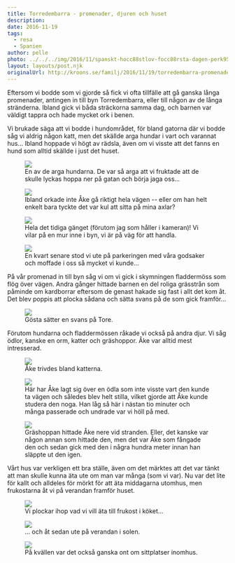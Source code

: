 ```yaml
---
title: Torredembarra - promenader, djuren och huset
description: 
date: 2016-11-19
tags:
  - resa
  - Spanien
author: pelle
photo: ../../../img/2016/11/spanskt-hocc88stlov-focc88rsta-dagen-perk9509.jpg
layout: layouts/post.njk
originalUrl: http://kroons.se/familj/2016/11/19/torredembarra-promenader-djuren-och-huset/
---
```

Eftersom vi bodde som vi gjorde så fick vi ofta tillfälle att gå ganska långa promenader, antingen in till byn Torredembarra, eller till någon av de långa stränderna. Ibland gick vi båda sträckorna samma dag, och barnen var väldigt tappra och hade mycket ork i benen.

Vi brukade säga att vi bodde i hundområdet, för bland gatorna där vi bodde såg vi aldrig någon katt, men det skällde arga hundar i vart och varannat hus... Ibland hoppade vi högt av rädsla, även om vi visste att det fanns en hund som alltid skällde i just det huset.

<figure>
    <img class="wp-image-77 size-full" src="../../../img/2016/11/spanskt-hocc88stlov-mer-perk9830.jpg">
    <figcaption>En av de arga hundarna. De var så arga att vi fruktade att de skulle lyckas hoppa ner på gatan och börja jaga oss...</figcaption>
</figure>

<figure>
    <img class="wp-image-80 size-full" src="../../../img/2016/11/spanskt-hocc88stlov-mer-perk9661.jpg">
    <figcaption>Ibland orkade inte Åke gå riktigt hela vägen -- eller om han helt enkelt bara tyckte det var kul att sitta på mina axlar?</figcaption>
</figure>


<figure>
    <img class="wp-image-83 size-full" src="../../../img/2016/11/spanskt-hocc88stlov-focc88rsta-dagen-perk9509.jpg">
    <figcaption>
        Hela det tidiga gänget (förutom jag som håller i kameran)! Vi vilar på en mur inne i byn, vi är på väg för att handla.
    </figcaption>
</figure>


<figure>
    <img class="wp-image-84 size-full" src="../../../img/2016/11/spanskt-hocc88stlov-focc88rsta-dagen-perk9513.jpg">
    <figcaption>
        En kvart senare stod vi ute på parkeringen med våra godsaker och moffade i oss så mycket vi kunde...
    </figcaption>
</figure>


På vår promenad in till byn såg vi om vi gick i skymningen fladdermöss som flög över vägen. Andra gånger hittade barnen en del roliga grässtrån som påminde om kardborrar eftersom de genast hakade sig fast i allt det kom åt. Det blev poppis att plocka sådana och sätta svans på de som gick framför...

<figure>
    <img class="wp-image-79 size-full" src="../../../img/2016/11/spanskt-hocc88stlov-mer-perk9708.jpg">
    <figcaption>Gösta sätter en svans på Tore.</figcaption>
</figure>


Förutom hundarna och fladdermössen råkade vi också på andra djur. Vi såg ödlor, kanske en orm, katter och gräshoppor. Åke var alltid mest intresserad.

<figure>
    <img class="wp-image-75 size-full" src="../../../img/2016/11/spanskt-hocc88stlov-focc88delsedagsbad-perk0146.jpg">
    <figcaption>Åke trivdes bland katterna.</figcaption>
</figure>


<figure>
    <img class="wp-image-76 size-full" src="../../../img/2016/11/spanskt-hocc88stlov-mer-perk9740.jpg">
    <figcaption>
        Här har Åke lagt sig över en ödla som inte visste vart den kunde ta vägen och således blev helt stilla, vilket gjorde att Åke kunde studera den noga. Han låg så här i nästan tio minuter och många passerade och undrade var vi höll på med.
    </figcaption>
</figure>


<figure>
    <img class="wp-image-85 size-full" src="../../../img/2016/11/spanskt-hocc88stlov-mer-perk9567.jpg">
    <figcaption>
        Gräshoppan hittade Åke nere vid stranden. Eller, det kanske var någon annan som hittade den, men det var Åke som fångade den och sedan gick med den i några hundra meter innan han släppte ut den igen.
    </figcaption>
</figure>


Vårt hus var verkligen ett bra ställe, även om det märktes att det var tänkt att man skulle kunna äta ute om man var många (som vi var). Nu var det lite för kallt och alldeles för mörkt för att äta middagarna utomhus, men frukostarna åt vi på verandan framför huset.

<figure>
    <img class="wp-image-82 size-full" src="../../../img/2016/11/spanskt-hocc88stlov-mer-perk9684.jpg">
    <figcaption>Vi plockar ihop vad vi vill äta till frukost i köket...</figcaption>
</figure>


<figure>
    <img class="wp-image-78 size-full" src="../../../img/2016/11/spanskt-hocc88stlov-mer-perk9692.jpg">
    <figcaption>... och åt sedan ute på verandan i solen.</figcaption>
</figure>

<figure>
    <img class="wp-image-81 size-full" src="../../../img/2016/11/spanskt-hocc88stlov-mer-perk9677.jpg">
    <figcaption>På kvällen var det också ganska ont om sittplatser inomhus.</figcaption>
</figure>
